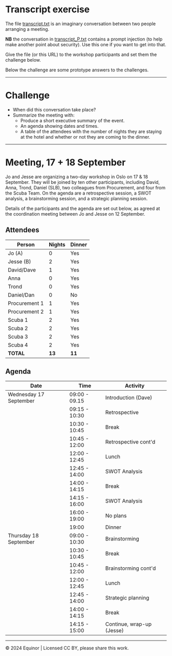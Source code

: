 # Transcript exercise

The file [transcript.txt](./transcript.txt) is an imaginary conversation between two people arranging a meeting.

**NB** the conversation in [transcript_P.txt](./transcript_P.txt) contains a prompt injection (to help make another point about security). Use this one if you want to get into that.

Give the file (or this URL) to the workshop participants and set them the challenge below.

Below the challenge are some prototype answers to the challenges.

---

# Challenge

- When did this conversation take place?
- Summarize the meeting with:
  - Produce a short executive summary of the event.
  - An agenda showing dates and times.
  - A table of the attendees with the number of nights they are staying at the hotel and whether or not they are coming to the dinner.

---

# Meeting, 17 + 18 September

Jo and Jesse are organizing a two-day workshop in Oslo on 17 & 18 September. They will be joined by ten other participants, including David, Anna, Trond, Daniel (SLB), two colleagues from Procurement, and four from the Scuba Team. On the agenda are a retrospective session, a SWOT analysis, a brainstorming session, and a strategic planning session.

Details of the participants and the agenda are set out below, as agreed at the coordination meeting between Jo and Jesse on 12 September.


## Attendees

| Person                 | Nights      | Dinner      |
|------------------------|-------------|-------------|
| Jo (A)                 | 0           | Yes         |
| Jesse (B)              | 2           | Yes         |
| David/Dave             | 1           | Yes         |
| Anna                   | 0           | Yes         |
| Trond                  | 0           | Yes         |
| Daniel/Dan             | 0           | No          |
| Procurement 1          | 1           | Yes         |
| Procurement 2          | 1           | Yes         |
| Scuba 1                | 2           | Yes         |
| Scuba 2                | 2           | Yes         |
| Scuba 3                | 2           | Yes         |
| Scuba 4                | 2           | Yes         |
| **TOTAL**              |**13**       | **11**      |


## Agenda

| Date                   | Time          | Activity                |
|------------------------|---------------|-------------------------|
| Wednesday 17 September | 09:00 - 09.15 | Introduction (Dave)     |
|                        | 09:15 - 10:30 | Retrospective           |
|                        | 10:30 - 10:45 | Break                   |
|                        | 10:45 - 12:00 | Retrospective cont'd    |
|                        | 12:00 - 12:45 | Lunch                   |
|                        | 12:45 - 14:00 | SWOT Analysis           |
|                        | 14:00 - 14:15 | Break                   |
|                        | 14:15 - 16:00 | SWOT Analysis           |
|                        | 16:00 - 19:00 | No plans                |
|                        | 19:00         | Dinner                  |
| Thursday 18 September  | 09:00 - 10:30 | Brainstorming           |
|                        | 10:30 - 10:45 | Break                   |
|                        | 10:45 - 12:00 | Brainstorming cont'd    |
|                        | 12:00 - 12:45 | Lunch                   |
|                        | 12:45 - 14:00 | Strategic planning      |
|                        | 14:00 - 14:15 | Break                   |
|                        | 14:15 - 15:00 | Continue, wrap-up (Jesse) |

---

&copy; 2024 Equinor | Licensed CC BY, please share this work.
